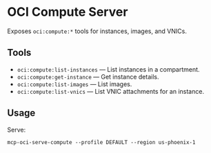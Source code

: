 # OCI Compute Server

Exposes `oci:compute:*` tools for instances, images, and VNICs.

## Tools
- `oci:compute:list-instances` — List instances in a compartment.
- `oci:compute:get-instance` — Get instance details.
- `oci:compute:list-images` — List images.
- `oci:compute:list-vnics` — List VNIC attachments for an instance.

## Usage
Serve:
```
mcp-oci-serve-compute --profile DEFAULT --region us-phoenix-1
```
